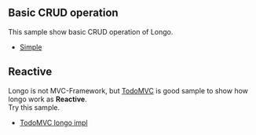 ## Basic CRUD operation

This sample show basic CRUD operation of Longo.

* [Simple](http://georgeosddev.github.io/longo/example/simple)

## Reactive

Longo is not MVC-Framework, but [TodoMVC](http://todomvc.com/) is good sample to show how longo work as **Reactive**.<br>
Try this sample.

* [TodoMVC longo impl](http://georgeosddev.github.io/longo/example/todomvc)
